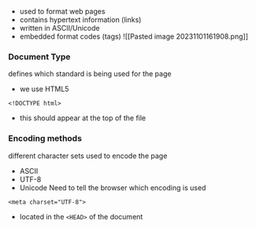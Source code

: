 - used to format web pages
- contains hypertext information (links)
- written in ASCII/Unicode
- embedded format codes (tags)
![[Pasted image 20231101161908.png]]

### Document Type
defines which standard is being used for the page
- we use HTML5

`<!DOCTYPE html>`
- this should appear at the top of the file

### Encoding methods
different character sets used to encode the page
- ASCII
- UTF-8
- Unicode
Need to tell the browser which encoding is used

`<meta charset="UTF-8">`
- located in the `<HEAD>` of the document